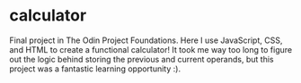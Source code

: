 # calculator
Final project in The Odin Project Foundations. Here I  use JavaScript, CSS, and HTML to create a functional calculator! It took me way too long to figure out the logic behind storing the previous and current operands, but this project was a fantastic learning opportunity :). 